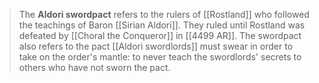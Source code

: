 > The **Aldori swordpact** refers to the rulers of [[Rostland]] who followed the teachings of Baron [[Sirian Aldori]]. They ruled until Rostland was defeated by [[Choral the Conqueror]] in [[4499 AR]]. The swordpact also refers to the pact [[Aldori swordlords]] must swear in order to take on the order's mantle: to never teach the swordlords' secrets to others who have not sworn the pact.







